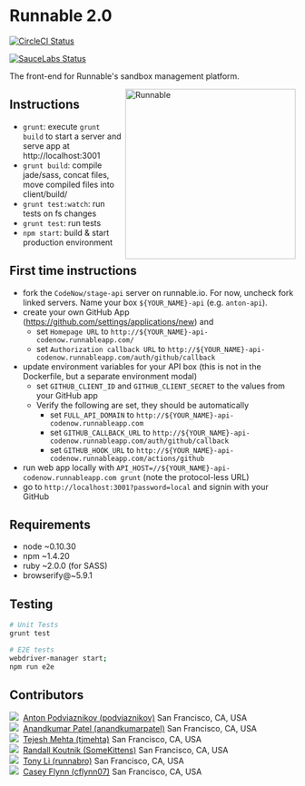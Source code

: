 Runnable 2.0
=============


[![
  CircleCI Status
 ](https://circleci.com/gh/CodeNow/runnable-angular.png?circle-token=979bf08a16049c22ca0f7f7e01cb523ce9dbfcac)
](https://circleci.com/gh/CodeNow/runnable-angular)

[![
  SauceLabs Status
 ](https://saucelabs.com/browser-matrix/runnable.svg?auth=9a8a382b89d804503547b9feda1eb36c)
](https://saucelabs.com/u/runnable)

The front-end for Runnable's sandbox management platform.

<img src="http://runnable.com/images/bear-alt.png" title="Runnable" alt="Runnable" align="right" height="300" style="position:relative;z-index:1;">

Instructions
-------------
- `grunt`: execute `grunt build` to start a server and serve app at http://localhost:3001
- `grunt build`: compile jade/sass, concat files, move compiled files into client/build/
- `grunt test:watch`: run tests on fs changes
- `grunt test`: run tests
- `npm start`: build & start production environment


First time instructions
------------------------
 - fork the `CodeNow/stage-api` server on runnable.io. For now, uncheck fork linked servers. Name your box `${YOUR_NAME}-api` (e.g. `anton-api`).
 - create your own GitHub App (https://github.com/settings/applications/new) and
    - set `Homepage URL` to `http://${YOUR_NAME}-api-codenow.runnableapp.com/`
    - set `Authorization callback URL` to `http://${YOUR_NAME}-api-codenow.runnableapp.com/auth/github/callback`
 - update environment variables for your API box (this is not in the Dockerfile, but a separate environment modal)
    - set `GITHUB_CLIENT_ID` and `GITHUB_CLIENT_SECRET` to the values from your GitHub app
    - Verify the following are set, they should be automatically
       - set `FULL_API_DOMAIN` to `http://${YOUR_NAME}-api-codenow.runnableapp.com`
       - set `GITHUB_CALLBACK_URL` to `http://${YOUR_NAME}-api-codenow.runnableapp.com/auth/github/callback`
       - set `GITHUB_HOOK_URL` to `http://${YOUR_NAME}-api-codenow.runnableapp.com/actions/github`
 - run web app locally with `API_HOST=//${YOUR_NAME}-api-codenow.runnableapp.com grunt` (note the protocol-less URL)
 - go to `http://localhost:3001?password=local` and signin with your GitHub

Requirements
------------
- node ~0.10.30
- npm ~1.4.20
- ruby ~2.0.0 (for SASS)
- browserify@~5.9.1

Testing
-------
```bash
# Unit Tests
grunt test

# E2E tests
webdriver-manager start;
npm run e2e
```

Contributors
-------------
<img src="https://avatars1.githubusercontent.com/u/429706?v=3&s=64">&nbsp;
[Anton Podviaznikov (podviaznikov)](https://github.com/podviaznikov)
San Francisco, CA, USA  
<img src="https://s.gravatar.com/avatar/b613d7470bc5eb09b8c73223b4ee8a4e?s=64">&nbsp;
[Anandkumar Patel (anandkumarpatel)](https://github.com/anandkumarpatel)
San Francisco, CA, USA  
<img src="http://www.gravatar.com/avatar/049d9ce7bb813b262d32f6ebe4bb6fe5?s=64">&nbsp;
[Tejesh Mehta (tjmehta)](https://github.com/tjmehta)
San Francisco, CA, USA  
<img src="http://www.gravatar.com/avatar/8f10852a80ca4794f50a304254cb123b?s=64">&nbsp;
[Randall Koutnik (SomeKittens)](https://github.com/SomeKittens)
San Francisco, CA, USA  
<img src="http://www.gravatar.com/avatar/452e4a4c93d2ffba9999b03cea258206?s=64">&nbsp;
[Tony Li (runnabro)](https://github.com/runnabro)
San Francisco, CA, USA  
<img src="http://www.gravatar.com/avatar/fd3c806f94926cbe683f3ddc878ae4d3?s=64">&nbsp;
[Casey Flynn (cflynn07)](https://github.com/cflynn07)
San Francisco, CA, USA  
